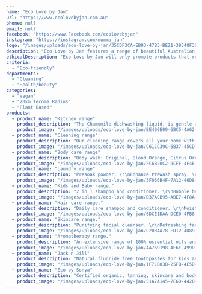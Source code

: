 ```yaml
---
name: "Eco Love by Jan"
url: "https://www.ecolovebyjan.com.au"
phone: null
email: null
facebook: "https://www.Facebook.com/ecolovebyjan"
instagram: "https://instagram.com/mumma_jan"
logo: "/images/uploads/eco-love-by-jan/35CDF3CA-EB93-47B3-BE21-39540F300864.jpeg"
description: "Eco Love by Jan features a range of beautiful Australian made products that are free of harsh toxic ingredients that can be harmful to both you, your family and the environment. \r\nThe products include cleaning, laundry, kitchen, kids and baby and all the way through to personal care products, skincare and essential oils. \r\nWe provide a one stop shop for everything you need. The products are gentle for sensitive skins or allergies. Our home care products are plant based, concentrated and cost effective, free of parabens , nitrates and phosphates, with no animal testing or by-products. With over 30 years of research and manufacturing expertise, TriNature is an award winning market leader in natural technologies."
ethicalDescription: "Eco Love by Jan will only promote products that reach our highest standards. They firstly must be Australian made and owned, they must have ingredients that have as little impact on the environment as possible. They must be free of harsh toxic ingredients, fully biodegradable and cruelty free. \r\nAll products in the range have been personally used, so customers are provided with first hand experience and information so as to guide them to make informed decisions that suit them and their  families needs."
criteria:
  - "Eco-friendly"
departments:
  - "Cleaning"
  - "Health/beauty"
categories:
  - "Vegan"
  - "20km Tecoma Radius"
  - "Plant Based"
products:
  - product_name: "Kitchen range"
    product_description: "The Chamomile dishwashing liquid, is gentle and a safe alternative for your dishes and as a fruit and vegetable wash. \r\nThe Citrus dishwashing powder is caustic and chlorine free and leaves no toxic residue on your dishes. Team it with the Citrus rinse aid for a sparkling result. \r\nSanazone odourless disinfectant is safe to use on all surfaces including chopping boards, microwaves, fridges etc. It can be used on high chairs, and playmats and is a great alternative for anyone sensitive to fragrances. \r\nBlitz oven cleaner makes your least favourite job easy and it is free of all toxic ingredients."
    product_image: "/images/uploads/eco-love-by-jan/BE400E09-6BC5-4A62-8D21-C00170B06BBD.jpeg"
  - product_name: "Cleaning range"
    product_description: "Our cleaning range covers all your home with gentle alternatives :\r\nSupre multipurpose cleaner. \r\nSphagnum Moss disinfectant.\r\nOptimate floor cleaner for all floor surfaces. \r\nProcare carpet cleaner for deep and spot cleaning. \r\nExcel bathroom cleaner. \r\nHyline  glass and window cleaner. \r\nHeritage furniture polish. \r\nIllumina stainless steel polish. \r\nMaxim descaler for coffee machines, dishwashers and washing machines. \r\nUltra cream cleanser."
    product_image: "/images/uploads/eco-love-by-jan/C61CC39C-6B37-45CD-8F49-321E3AF2FC34.jpeg"
  - product_name: "Body care range"
    product_description: "Body wash: Original, Blood Orange, Citrus Orchard and Island Escape. \r\nBody moisturisers: Blood Orange, Citrus Orchard and Island Escape. \r\nGentle Face Wash. \r\nMoisturising hand wash: Mandarin and Basil, Cucumber and Bilbery, White Tea and Ginger. \r\nDeodorants and antiperspirants. \r\nSoothing lotion. \r\nRejuvenating body cream. \r\nJoint and muscle rub. \r\nBath salts."
    product_image: "/images/uploads/eco-love-by-jan/FC6B20C2-9CFF-4F4E-9603-174E076A37A3.jpeg"
  - product_name: "Laundry range"
    product_description: "Presoak powder. \r\nEnhance Prewash spray. \r\nLaundry powder, Original or Ocean Fresh. \r\nLaundry liquid. \r\nGentle laundry wash. \r\nAngelica fabric softener"
    product_image: "/images/uploads/eco-love-by-jan/3F066B4F-7A12-46D8-9729-039FFA43ADBD.jpeg"
  - product_name: "Kids and Baby range."
    product_description: "2 in 1 shampoo and conditioner. \r\nBubble bath, raspberry or jasmine. \r\nBody wash, watermelon or forest fruits. \r\nHair detangler. \r\nBaby bath. \r\nBaby soothing lotion. \r\nSanitiser. \r\nMassage oil. \r\nBaby air freshener."
    product_image: "/images/uploads/eco-love-by-jan/D37ACB95-ABE7-4F8A-A02D-1CBB777288C4.jpeg"
  - product_name: "Hair care range."
    product_description: "Daily care shampoo and conditioner. \r\nMoisture rich shampoo and conditioner. \r\nColour protect shampoo and conditioner. \r\n2 in 1 shampoo and conditioner. \r\nRecovery hair mask."
    product_image: "/images/uploads/eco-love-by-jan/6DCE1DAA-DCE0-4FB8-BA12-AE68B9AA122D.jpeg"
  - product_name: "Skincare range."
    product_description: "Purifying facial cleanser. \r\nRefreshing facial toner. \r\nNourishing day cream. \r\nIntensive night cream. \r\nRecovery gel. \r\nRadiant eye cream. \r\nPrecious facial oil."
    product_image: "/images/uploads/eco-love-by-jan/C208AA78-ED12-4D89-AAB0-7256F10A786D.jpeg"
  - product_name: "Aromatherapy range."
    product_description: "An extensive range of 100% essential oils and 100% essential oil mood blends. \r\nSweet almond oil. \r\nLuxury massage oil blend. \r\nDispersant. \r\nVaporisers and ultrasonic diffusers. \r\nRoom sprays, Japanese Quince, Baltic Amber and Musk, Tuberose and Gardenia."
    product_image: "/images/uploads/eco-love-by-jan/4A769198-AE6E-499D-978A-13D6396A8946.jpeg"
  - product_name: "Jack n Jill"
    product_description: "Natural fluoride free toothpastes for kids and adults."
    product_image: "/images/uploads/eco-love-by-jan/1F7CB03B-25FB-4E5D-84DA-4DB73D175373.jpeg"
  - product_name: "Eco by Sonya"
    product_description: "Certified organic, tanning, skincare and body care. All products are vegan, cruelty free and toxic free"
    product_image: "/images/uploads/eco-love-by-jan/51A7A145-7E6D-4420-BE93-0A4F7F2D9965.jpeg"
---
```

